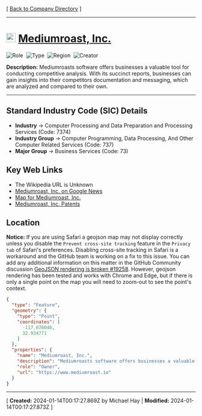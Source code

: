 [ [Back to Company Directory](./README.md) ]

---

# <img src="https://www.mediumroast.io/favicon.png" alt="Mediumroast, Inc. Logo" height="25px" title="Mediumroast, Inc." />  [Mediumroast, Inc.](https://www.mediumroast.io) 


![Role](https://img.shields.io/badge/Role-Owner-blue?style=for-the-badge)&nbsp;&nbsp;![Type](https://img.shields.io/badge/Type-Private-blue?style=for-the-badge)&nbsp;&nbsp;![Region](https://img.shields.io/badge/Region-AMER-blue?style=for-the-badge)&nbsp;&nbsp;![Creator](https://img.shields.io/badge/Creator-Michael%20Hay-blue?style=for-the-badge)

**Description:** Mediumroasts software offers businesses a valuable tool for conducting competitive analysis. With its succinct reports, businesses can gain insights into their competitors documentation and messaging, which are analyzed and compared to their own.

---


## Standard Industry Code (SIC) Details

* **Industry** &#8594; Computer Processing and Data Preparation and Processing Services (Code: 7374)
* **Industry Group** &#8594; Computer Programming, Data Processing, And Other Computer Related Services (Code: 737)
* **Major Group** &#8594; Business Services (Code: 73)


## Key Web Links

* The Wikipedia URL is Unknown
*  [Mediumroast, Inc. on Google News](https://news.google.com/search?q=Mediumroast%2C%20Inc.) 
*  [Map for Mediumroast, Inc.](https://www.google.com/maps/place/11909%20Sunshine%20Peak%20Ct.%20San%20Diego%20CA%2092131%20USA) 
*  [Mediumroast, Inc. Patents](https://patents.google.com/?assignee=Mediumroast%2C%20Inc.) 


## Location
**Notice:** If you are using Safari a geojson map may not display correctly unless you disable the `Prevent cross-site tracking` feature in the `Privacy tab` of Safari's preferences. Disabling cross-site tracking in Safari is a workaround and the GitHub team is working on a fix to this issue. You can add any additional information on this matter in the GitHub Community discussion [GeoJSON rendering is broken #19258](https://github.com/orgs/community/discussions/19258). However, geojson rendering has been tested and works with Chrome and Edge, but if there is only a single point on the map you will need to zoom-out to see the point's context.
```geojson
{
  "type": "Feature",
  "geometry": {
    "type": "Point",
    "coordinates": [
      -117.078046,
      32.934771
    ]
  },
  "properties": {
    "name": "Mediumroast, Inc.",
    "description": "Mediumroasts software offers businesses a valuable tool for conducting competitive analysis. With its succinct reports, businesses can gain insights into their competitors documentation and messaging, which are analyzed and compared to their own.",
    "role": "Owner",
    "url": "https://www.mediumroast.io"
  }
}
```

---
[ **Created:** 2024-01-14T00:17:27.869Z by Michael Hay | **Modified:** 2024-01-14T00:17:27.873Z ]